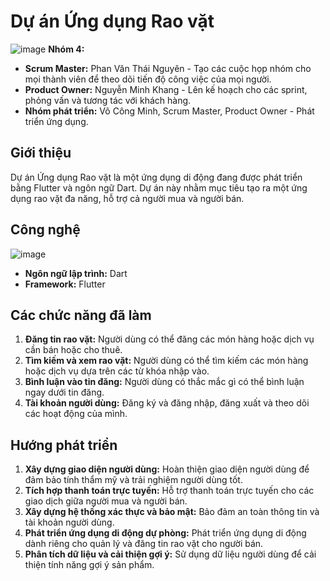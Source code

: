 # Dự án Ứng dụng Rao vặt
![image](https://github.com/6hoo7/Rao-Vat/assets/140428458/d28259da-a036-43a2-838e-59cfe1f61058)
**Nhóm 4:**
- **Scrum Master:** Phan Văn Thái Nguyên - Tạo các cuộc họp nhóm cho mọi thành viên để theo dõi tiến độ công việc của mọi người.
- **Product Owner:** Nguyễn Minh Khang - Lên kế hoạch cho các sprint, phỏng vấn và tương tác với khách hàng.
- **Nhóm phát triển:** Võ Công Minh, Scrum Master, Product Owner - Phát triển ứng dụng.

## Giới thiệu

Dự án Ứng dụng Rao vặt là một ứng dụng di động đang được phát triển bằng Flutter và ngôn ngữ Dart. Dự án này nhằm mục tiêu tạo ra một ứng dụng rao vặt đa năng, hỗ trợ cả người mua và người bán.

## Công nghệ
![image](https://github.com/6hoo7/Rao-Vat/assets/140428458/ff974253-fb01-45c4-910f-c660ca346881)
- **Ngôn ngữ lập trình:** Dart
- **Framework:** Flutter

## Các chức năng đã làm

1. **Đăng tin rao vặt:** Người dùng có thể đăng các món hàng hoặc dịch vụ cần bán hoặc cho thuê.
2. **Tìm kiếm và xem rao vặt:** Người dùng có thể tìm kiếm các món hàng hoặc dịch vụ dựa trên các từ khóa nhập vào.
3. **Bình luận vào tin đăng:** Người dùng có thắc mắc gì có thể bình luận ngay dưới tin đăng.
4. **Tài khoản người dùng:** Đăng ký và đăng nhập, đăng xuất và theo dõi các hoạt động của mình.

## Hướng phát triển

1. **Xây dựng giao diện người dùng:** Hoàn thiện giao diện người dùng để đảm bảo tính thẩm mỹ và trải nghiệm người dùng tốt.
2. **Tích hợp thanh toán trực tuyến:** Hỗ trợ thanh toán trực tuyến cho các giao dịch giữa người mua và người bán.
3. **Xây dựng hệ thống xác thực và bảo mật:** Bảo đảm an toàn thông tin và tài khoản người dùng.
4. **Phát triển ứng dụng di động dự phòng:** Phát triển ứng dụng di động dành riêng cho quản lý và đăng tin rao vặt cho người bán.
5. **Phân tích dữ liệu và cải thiện gợi ý:** Sử dụng dữ liệu người dùng để cải thiện tính năng gợi ý sản phẩm.
